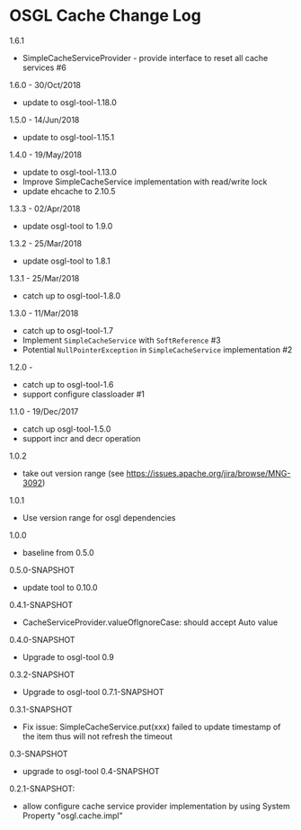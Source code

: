 # OSGL Cache Change Log

1.6.1
* SimpleCacheServiceProvider - provide interface to reset all cache services #6

1.6.0 - 30/Oct/2018
* update to osgl-tool-1.18.0

1.5.0 - 14/Jun/2018
* update to osgl-tool-1.15.1

1.4.0 - 19/May/2018
- update to osgl-tool-1.13.0
- Improve SimpleCacheService implementation with read/write lock
- update ehcache to 2.10.5

1.3.3 - 02/Apr/2018
- update osgl-tool to 1.9.0

1.3.2 - 25/Mar/2018
- update osgl-tool to 1.8.1

1.3.1 - 25/Mar/2018
- catch up to osgl-tool-1.8.0

1.3.0 - 11/Mar/2018
- catch up to osgl-tool-1.7
- Implement `SimpleCacheService` with `SoftReference` #3
- Potential `NullPointerException` in `SimpleCacheService` implementation #2

1.2.0 - 
- catch up to osgl-tool-1.6
- support configure classloader #1

1.1.0 - 19/Dec/2017
- catch up osgl-tool-1.5.0
- support incr and decr operation

1.0.2
- take out version range (see https://issues.apache.org/jira/browse/MNG-3092)

1.0.1
- Use version range for osgl dependencies

1.0.0
- baseline from 0.5.0

0.5.0-SNAPSHOT
- update tool to 0.10.0

0.4.1-SNAPSHOT
- CacheServiceProvider.valueOfIgnoreCase: should accept Auto value

0.4.0-SNAPSHOT
- Upgrade to osgl-tool 0.9

0.3.2-SNAPSHOT
- Upgrade to osgl-tool 0.7.1-SNAPSHOT

0.3.1-SNAPSHOT
- Fix issue: SimpleCacheService.put(xxx) failed to update timestamp of the item thus will not refresh the timeout

0.3-SNAPSHOT
- upgrade to osgl-tool 0.4-SNAPSHOT

0.2.1-SNAPSHOT:
- allow configure cache service provider implementation by using
  System Property "osgl.cache.impl"
